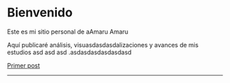 # Bienvenido

Este es mi sitio personal de aAmaru Amaru

Aquí publicaré análisis, visuasdasdasdalizaciones y avances de mis estudios asd asd asd .asdasdasdasdasdasd

[Primer post](/2024/05/07/primer-post.html)


********